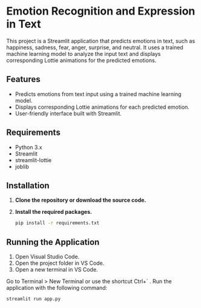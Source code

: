 # Emotion Recognition and Expression in Text

This project is a Streamlit application that predicts emotions in text, such as happiness, sadness, fear, anger, surprise, and neutral. It uses a trained machine learning model to analyze the input text and displays corresponding Lottie animations for the predicted emotions.

## Features
- Predicts emotions from text input using a trained machine learning model.
- Displays corresponding Lottie animations for each predicted emotion.
- User-friendly interface built with Streamlit.

## Requirements
- Python 3.x
- Streamlit
- streamlit-lottie
- joblib

## Installation

1. **Clone the repository or download the source code.**
2. **Install the required packages.**
   
   ```bash
   pip install -r requirements.txt
## Running the Application
1. Open Visual Studio Code.
2. Open the project folder in VS Code.
3. Open a new terminal in VS Code.

Go to Terminal > New Terminal or use the shortcut Ctrl+` .
Run the application with the following command:
  ```bash
  streamlit run app.py
